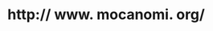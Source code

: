 ---
ee_id: '94'
site: '1'
type: '2'
long_id: 2010-017 http://www.mocanomi.org/
url: 2010-017-http-www.mocanomi.org
year: '2010'
medium: Modified museum website
commission:
add_credit:
dims:
pitch: "<p>​MOCA Miami's website re-done in comic sans</p>"
ps: "<p>​Yes, this <i>IS</i> what the MOCA Miami website looked like during the duration
  of my show. :)</p>"
live_url:
related:
title: http:// www. mocanomi. org/
youtube:
imgs: mocanomi-2010-017-screenshot-1-database-ih.jpg
subheading:
year2: '2010'
download:
add_credits:
related_code:
! '':
layout: things-i-made
---